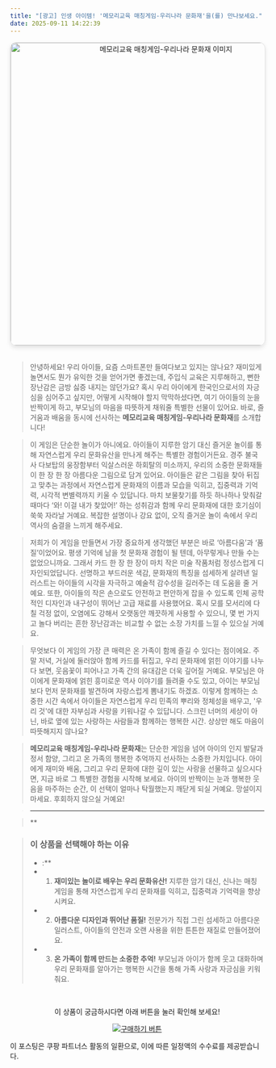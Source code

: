 ```yaml
---
title: "[광고] 인생 아이템! '메모리교육 매칭게임-우리나라 문화재'을(를) 만나보세요."
date: 2025-09-11 14:22:39
---
```


<div align="center">
    <a href="https://link.coupang.com/re/AFFSDP?lptag=AF8916626&pageKey=9037173761&itemId=26512569126&vendorItemId=93487103707&traceid=V0-153-a38f40580b868f80&requestid=20250911232221448307280754&token=31850C%7CMIXED" target="_blank">
        <img src="https://ads-partners.coupang.com/image1/RMfu3yILTPEvcJPwRMPPmaodeDqXJ9P4P4KnkmjIyE3phvnDG5zoXBrZy6YsRKcYyl5AvfQ5iWIwVg5uaJcrq7nVyJk7BzH2GgacPj3rS1XLHNm4PFty_ROh-1AsKdCc0nk4MA_JOPanoYSPmuOf4WAYuRLmYPWqH4HoP7y_3OTtABAVTxGuegegEWK3qVPpVBJBr3kwefxs3oOpGYfL_BYbItDGmrLg_FlQadLXcFXeETQ5YbmEhTPm63GWU9hrWpBG5msNCjz8tUwHaTksZFuRhhhZsVr1ZxKalmCXUmHxM0JV3w==" alt="메모리교육 매칭게임-우리나라 문화재 이미지" width="600" style="max-width: 100%; height: auto; border-radius: 12px; border: 1px solid #e0e0e0; box-shadow: 0 4px 8px rgba(0,0,0,0.1);">
    </a>
</div>
<br>

> 안녕하세요! 우리 아이들, 요즘 스마트폰만 들여다보고 있지는 않나요? 재미있게 놀면서도 뭔가 유익한 것을 얻어가면 좋겠는데, 주입식 교육은 지루해하고, 뻔한 장난감은 금방 싫증 내지는 않던가요? 혹시 우리 아이에게 한국인으로서의 자긍심을 심어주고 싶지만, 어떻게 시작해야 할지 막막하셨다면, 여기 아이들의 눈을 반짝이게 하고, 부모님의 마음을 따뜻하게 채워줄 특별한 선물이 있어요. 바로, 즐거움과 배움을 동시에 선사하는 **메모리교육 매칭게임-우리나라 문화재**를 소개합니다!

> 이 게임은 단순한 놀이가 아니에요. 아이들이 지루한 암기 대신 즐거운 놀이를 통해 자연스럽게 우리 문화유산을 만나게 해주는 특별한 경험이거든요. 경주 불국사 다보탑의 웅장함부터 익살스러운 하회탈의 미소까지, 우리의 소중한 문화재들이 한 장 한 장 아름다운 그림으로 담겨 있어요. 아이들은 같은 그림을 찾아 뒤집고 맞추는 과정에서 자연스럽게 문화재의 이름과 모습을 익히고, 집중력과 기억력, 시각적 변별력까지 키울 수 있답니다. 마치 보물찾기를 하듯 하나하나 맞춰갈 때마다 ‘와! 이걸 내가 찾았어!’ 하는 성취감과 함께 우리 문화재에 대한 호기심이 쑥쑥 자라날 거예요. 복잡한 설명이나 강요 없이, 오직 즐거운 놀이 속에서 우리 역사의 숨결을 느끼게 해주세요.

> 저희가 이 게임을 만들면서 가장 중요하게 생각했던 부분은 바로 ‘아름다움’과 ‘품질’이었어요. 평생 기억에 남을 첫 문화재 경험이 될 텐데, 아무렇게나 만들 수는 없었으니까요. 그래서 카드 한 장 한 장이 마치 작은 미술 작품처럼 정성스럽게 디자인되었답니다. 선명하고 부드러운 색감, 문화재의 특징을 섬세하게 살려낸 일러스트는 아이들의 시각을 자극하고 예술적 감수성을 길러주는 데 도움을 줄 거예요. 또한, 아이들의 작은 손으로도 안전하고 편안하게 잡을 수 있도록 인체 공학적인 디자인과 내구성이 뛰어난 고급 재료를 사용했어요. 혹시 모를 모서리에 다칠 걱정 없이, 오염에도 강해서 오랫동안 깨끗하게 사용할 수 있으니, 몇 번 가지고 놀다 버리는 흔한 장난감과는 비교할 수 없는 소장 가치를 느낄 수 있으실 거예요.

> 무엇보다 이 게임의 가장 큰 매력은 온 가족이 함께 즐길 수 있다는 점이에요. 주말 저녁, 거실에 둘러앉아 함께 카드를 뒤집고, 우리 문화재에 얽힌 이야기를 나누다 보면, 웃음꽃이 피어나고 가족 간의 유대감은 더욱 깊어질 거예요. 부모님은 아이에게 문화재에 얽힌 흥미로운 역사 이야기를 들려줄 수도 있고, 아이는 부모님보다 먼저 문화재를 발견하며 자랑스럽게 뽐내기도 하겠죠. 이렇게 함께하는 소중한 시간 속에서 아이들은 자연스럽게 우리 민족의 뿌리와 정체성을 배우고, '우리 것'에 대한 자부심과 사랑을 키워나갈 수 있답니다. 스크린 너머의 세상이 아닌, 바로 옆에 있는 사랑하는 사람들과 함께하는 행복한 시간. 상상만 해도 마음이 따뜻해지지 않나요?

> **메모리교육 매칭게임-우리나라 문화재**는 단순한 게임을 넘어 아이의 인지 발달과 정서 함양, 그리고 온 가족의 행복한 추억까지 선사하는 소중한 가치입니다. 아이에게 재미와 배움, 그리고 우리 문화에 대한 깊이 있는 사랑을 선물하고 싶으시다면, 지금 바로 그 특별한 경험을 시작해 보세요. 아이의 반짝이는 눈과 행복한 웃음을 마주하는 순간, 이 선택이 얼마나 탁월했는지 깨닫게 되실 거예요. 망설이지 마세요. 후회하지 않으실 거예요!

> ---

> **


> ### 이 상품을 선택해야 하는 이유
> - :**
> - 1.  **재미있는 놀이로 배우는 우리 문화유산!** 지루한 암기 대신, 신나는 매칭 게임을 통해 자연스럽게 우리 문화재를 익히고, 집중력과 기억력을 향상시켜요.
> - 2.  **아름다운 디자인과 뛰어난 품질!** 전문가가 직접 그린 섬세하고 아름다운 일러스트, 아이들의 안전과 오랜 사용을 위한 튼튼한 재질로 만들어졌어요.
> - 3.  **온 가족이 함께 만드는 소중한 추억!** 부모님과 아이가 함께 웃고 대화하며 우리 문화재를 알아가는 행복한 시간을 통해 가족 사랑과 자긍심을 키워줘요.


<br>

<div align="center">
  <p>이 상품이 궁금하시다면 아래 버튼을 눌러 확인해 보세요!</p>
  <a href="https://link.coupang.com/re/AFFSDP?lptag=AF8916626&pageKey=9037173761&itemId=26512569126&vendorItemId=93487103707&traceid=V0-153-a38f40580b868f80&requestid=20250911232221448307280754&token=31850C%7CMIXED" target="_blank">
    <img src="https://img.shields.io/badge/지금 바로 구매하기-FF5722?style=for-the-badge&logo=coupa&logoColor=white" alt="구매하기 버튼">
  </a>
</div>

이 포스팅은 쿠팡 파트너스 활동의 일환으로, 이에 따른 일정액의 수수료를 제공받습니다.
